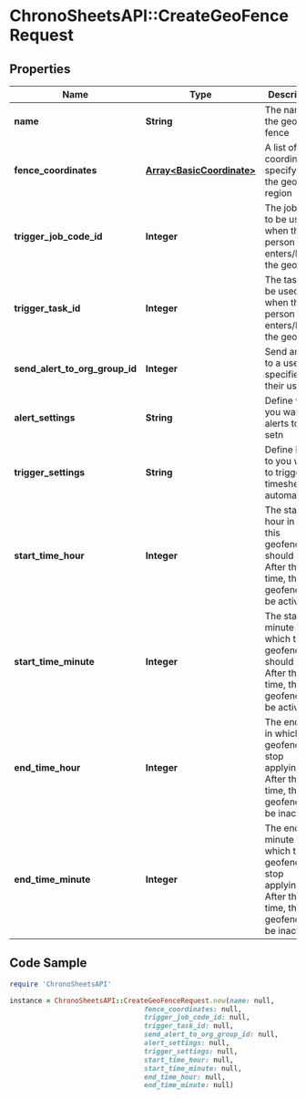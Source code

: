 # ChronoSheetsAPI::CreateGeoFenceRequest

## Properties

Name | Type | Description | Notes
------------ | ------------- | ------------- | -------------
**name** | **String** | The name of the geo fence | [optional] 
**fence_coordinates** | [**Array&lt;BasicCoordinate&gt;**](BasicCoordinate.md) | A list of coordinates specifying the geofence region | [optional] 
**trigger_job_code_id** | **Integer** | The job code to be used when the person enters/leaves the geofence | [optional] 
**trigger_task_id** | **Integer** | The task to be used when the person enters/leaves the geofence | [optional] 
**send_alert_to_org_group_id** | **Integer** | Send an alert to a user, specified by their user ID | [optional] 
**alert_settings** | **String** | Define when you want the alerts to be setn | [optional] 
**trigger_settings** | **String** | Define how to you want to trigger the timesheet automation | [optional] 
**start_time_hour** | **Integer** | The start hour in which this geofence should apply.  After this time, the geofence will be active. | [optional] 
**start_time_minute** | **Integer** | The start minute in which this geofence should apply.  After this time, the geofence will be active. | [optional] 
**end_time_hour** | **Integer** | The end hour in which this geofence will stop applying.  After this time, the geofence will be inactive. | [optional] 
**end_time_minute** | **Integer** | The end minute in which this geofence will stop applying.  After this time, the geofence will be inactive. | [optional] 

## Code Sample

```ruby
require 'ChronoSheetsAPI'

instance = ChronoSheetsAPI::CreateGeoFenceRequest.new(name: null,
                                 fence_coordinates: null,
                                 trigger_job_code_id: null,
                                 trigger_task_id: null,
                                 send_alert_to_org_group_id: null,
                                 alert_settings: null,
                                 trigger_settings: null,
                                 start_time_hour: null,
                                 start_time_minute: null,
                                 end_time_hour: null,
                                 end_time_minute: null)
```


